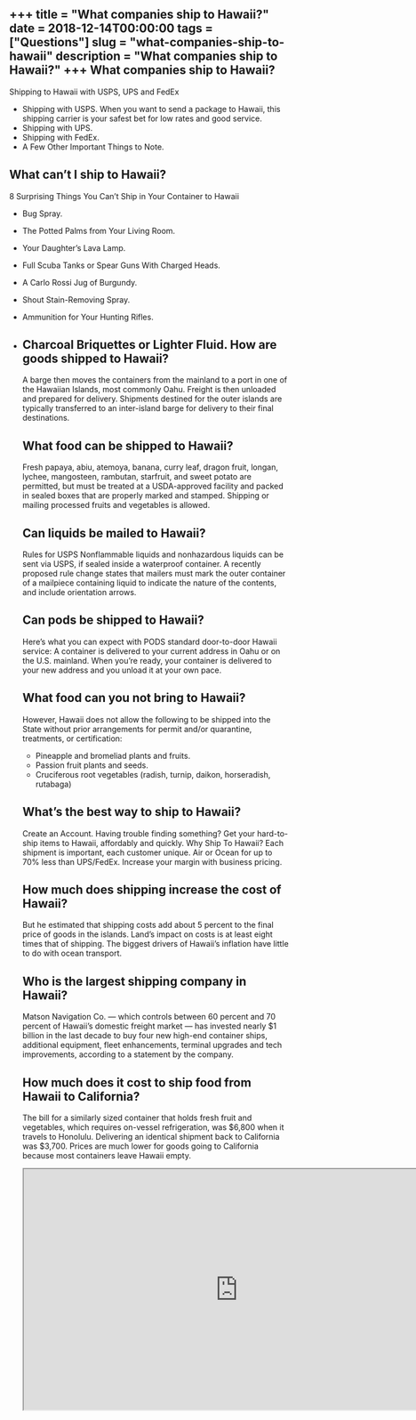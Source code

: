 +++
title = "What companies ship to Hawaii?"
date = 2018-12-14T00:00:00
tags = ["Questions"]
slug = "what-companies-ship-to-hawaii"
description = "What companies ship to Hawaii?"
+++
What companies ship to Hawaii?
------------------------------

Shipping to Hawaii with USPS, UPS and FedEx

- Shipping with USPS. When you want to send a package to Hawaii, this shipping carrier is your safest bet for low rates and good service.
- Shipping with UPS.
- Shipping with FedEx.
- A Few Other Important Things to Note.

What can’t I ship to Hawaii?
----------------------------

8 Surprising Things You Can’t Ship in Your Container to Hawaii

- Bug Spray.
- The Potted Palms from Your Living Room.
- Your Daughter’s Lava Lamp.
- Full Scuba Tanks or Spear Guns With Charged Heads.
- A Carlo Rossi Jug of Burgundy.
- Shout Stain-Removing Spray.
- Ammunition for Your Hunting Rifles.
- Charcoal Briquettes or Lighter Fluid. How are goods shipped to Hawaii?
    --------------------------------
    
    A barge then moves the containers from the mainland to a port in one of the Hawaiian Islands, most commonly Oahu. Freight is then unloaded and prepared for delivery. Shipments destined for the outer islands are typically transferred to an inter-island barge for delivery to their final destinations.
    
    What food can be shipped to Hawaii?
    -----------------------------------
    
    Fresh papaya, abiu, atemoya, banana, curry leaf, dragon fruit, longan, lychee, mangosteen, rambutan, starfruit, and sweet potato are permitted, but must be treated at a USDA-approved facility and packed in sealed boxes that are properly marked and stamped. Shipping or mailing processed fruits and vegetables is allowed.
    
    Can liquids be mailed to Hawaii?
    --------------------------------
    
    Rules for USPS Nonflammable liquids and nonhazardous liquids can be sent via USPS, if sealed inside a waterproof container. A recently proposed rule change states that mailers must mark the outer container of a mailpiece containing liquid to indicate the nature of the contents, and include orientation arrows.
    
    Can pods be shipped to Hawaii?
    ------------------------------
    
    Here’s what you can expect with PODS standard door-to-door Hawaii service: A container is delivered to your current address in Oahu or on the U.S. mainland. When you’re ready, your container is delivered to your new address and you unload it at your own pace.
    
    What food can you not bring to Hawaii?
    --------------------------------------
    
    However, Hawaii does not allow the following to be shipped into the State without prior arrangements for permit and/or quarantine, treatments, or certification:
    
    
    - Pineapple and bromeliad plants and fruits.
    - Passion fruit plants and seeds.
    - Cruciferous root vegetables (radish, turnip, daikon, horseradish, rutabaga)
    
    What’s the best way to ship to Hawaii?
    --------------------------------------
    
    Create an Account. Having trouble finding something? Get your hard-to-ship items to Hawaii, affordably and quickly. Why Ship To Hawaii? Each shipment is important, each customer unique. Air or Ocean for up to 70% less than UPS/FedEx. Increase your margin with business pricing.
    
    How much does shipping increase the cost of Hawaii?
    ---------------------------------------------------
    
    But he estimated that shipping costs add about 5 percent to the final price of goods in the islands. Land’s impact on costs is at least eight times that of shipping. The biggest drivers of Hawaii’s inflation have little to do with ocean transport.
    
    Who is the largest shipping company in Hawaii?
    ----------------------------------------------
    
    Matson Navigation Co. — which controls between 60 percent and 70 percent of Hawaii’s domestic freight market — has invested nearly $1 billion in the last decade to buy four new high-end container ships, additional equipment, fleet enhancements, terminal upgrades and tech improvements, according to a statement by the company.
    
    How much does it cost to ship food from Hawaii to California?
    -------------------------------------------------------------
    
    The bill for a similarly sized container that holds fresh fruit and vegetables, which requires on-vessel refrigeration, was $6,800 when it travels to Honolulu. Delivering an identical shipment back to California was $3,700. Prices are much lower for goods going to California because most containers leave Hawaii empty.
    
    <iframe allow="accelerometer; autoplay; clipboard-write; encrypted-media; gyroscope; picture-in-picture" allowfullscreen="" class="__youtube_prefs__  epyt-is-override  no-lazyload" data-no-lazy="1" data-origheight="433" data-origwidth="770" data-skipgform_ajax_framebjll="" height="433" id="_ytid_87815" loading="lazy" src="https://www.youtube.com/embed/gclvxhF6rL4?enablejsapi=1&autoplay=0&cc_load_policy=0&cc_lang_pref=&iv_load_policy=1&loop=0&modestbranding=0&rel=1&fs=1&playsinline=0&autohide=2&theme=dark&color=red&controls=1&" title="YouTube player" width="770"></iframe>